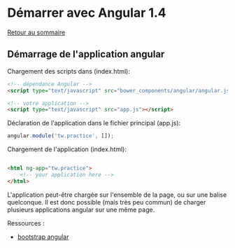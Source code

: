 # Démarrer avec Angular 1.4

[Retour au sommaire](01.00.angular-bases.documentation-fr.md)

## Démarrage de l'application angular

Chargement des scripts dans (index.html):

``` html
<!-- dépendance Angular -->
<script type="text/javascript" src="bower_components/angular/angular.js"> </script>

<!-- votre application -->
<script type="text/javascript" src="app.js"></script>
```
   
Déclaration de l'application dans le fichier principal (app.js):

``` js
angular.module('tw.practice', []);
```
    
Chargement de l'application (index.html):

``` html

<html ng-app="tw.practice">
    <!-- your application here -->
</html>

```

L'application peut-être chargée sur l'ensemble de la page, ou sur une balise quelconque. Il est donc possible (mais très peu commun) de charger plusieurs applications angular sur une même page.

Ressources : 
* [bootstrap angular](https://code.angularjs.org/1.4.7/docs/guide/bootstrap)